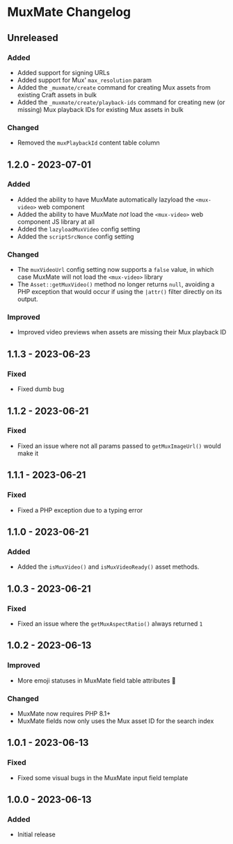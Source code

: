 # MuxMate Changelog

## Unreleased
### Added
- Added support for signing URLs  
- Added support for Mux' `max_resolution` param  
- Added the `_muxmate/create` command for creating Mux assets from existing Craft assets in bulk 
- Added the `_muxmate/create/playback-ids` command for creating new (or missing) Mux playback IDs for existing Mux assets in bulk  
### Changed
- Removed the `muxPlaybackId` content table column 

## 1.2.0 - 2023-07-01  
### Added
- Added the ability to have MuxMate automatically lazyload the `<mux-video>` web component
- Added the ability to have MuxMate *not* load the `<mux-video>` web component JS library at all
- Added the `lazyloadMuxVideo` config setting  
- Added the `scriptSrcNonce` config setting  
### Changed
- The `muxVideoUrl` config setting now supports a `false` value, in which case MuxMate will not load the `<mux-video>` library
- The `Asset::getMuxVideo()` method no longer returns `null`, avoiding a PHP exception that would occur if using the `|attr()` filter directly on its output.
### Improved  
- Improved video previews when assets are missing their Mux playback ID  

## 1.1.3 - 2023-06-23  
### Fixed
- Fixed dumb bug

## 1.1.2 - 2023-06-21
### Fixed 
- Fixed an issue where not all params passed to `getMuxImageUrl()` would make it 

## 1.1.1 - 2023-06-21
### Fixed  
- Fixed a PHP exception due to a typing error

## 1.1.0 - 2023-06-21
### Added  
- Added the `isMuxVideo()` and `isMuxVideoReady()` asset methods.  

## 1.0.3 - 2023-06-21
### Fixed
- Fixed an issue where the `getMuxAspectRatio()` always returned `1`

## 1.0.2 - 2023-06-13
### Improved
- More emoji statuses in MuxMate field table attributes 🎉
### Changed
- MuxMate now requires PHP 8.1+
- MuxMate fields now only uses the Mux asset ID for the search index

## 1.0.1 - 2023-06-13
### Fixed
- Fixed some visual bugs in the MuxMate input field template

## 1.0.0 - 2023-06-13
### Added
- Initial release
